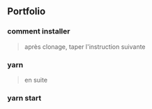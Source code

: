 ## Portfolio
### comment installer
> après clonage, taper l'instruction suivante
### yarn
> en suite
### yarn start
